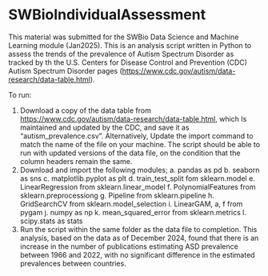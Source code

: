 # SWBioIndividualAssessment
This material was submitted for the SWBio Data Science and Machine Learning module (Jan2025).
This is an analysis script written in Python to assess the trends of the prevalence of Autism Spectrum Disorder as tracked by th the U.S. Centers for Disease Control and Prevention (CDC) Autism Spectrum Disorder pages (https://www.cdc.gov/autism/data-research/data-table.html). 

To run:
1.	Download a copy of the data table from https://www.cdc.gov/autism/data-research/data-table.html, which Is maintained and updated by the CDC, and save it as “autism_prevalence.csv”. Alternatively, Update the import command to match the name of the file on your machine. The script should be able to run with updated versions of the data file, on the condition that the column headers remain the same.
2.	Download and import the following modules;
a.	pandas as pd
b.	seaborn as sns
c.	matplotlib.pyplot as plt
d.	train_test_split fom sklearn.model
e.	LinearRegression from sklearn.linear_model
f.	PolynomialFeatures from sklearn.preprocessiong
g.	Pipeline from sklearn.pipeline
h.	GridSearchCV from sklearn.model_selection
i.	LinearGAM, a, f from pygam
j.	numpy as np
k.	mean_squared_error from sklearn.metrics
l.	scipy.stats as stats
3.	Run the script within the same folder as the data file to completion.
This analysis, based on the data as of December 2024, found that there is an increase in the number of publications estimating ASD prevalence between 1966 and 2022, with no significant difference in the estimated prevalences between countries.
